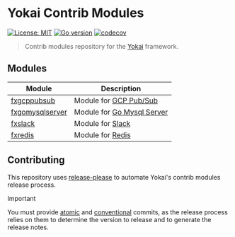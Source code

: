 # Yokai Contrib Modules

[![License: MIT](https://img.shields.io/badge/License-MIT-blue.svg)](https://opensource.org/licenses/MIT)
[![Go version](https://img.shields.io/badge/Go-≥1.20-blue)](https://go.dev/)
[![codecov](https://codecov.io/gh/ankorstore/yokai-contrib/graph/badge.svg?token=CxImMei31C)](https://codecov.io/gh/ankorstore/yokai-contrib)

> Contrib modules repository for the [Yokai](https://github.com/ankorstore/yokai) framework.

## Modules

| Module                             | Description                                                              |
|------------------------------------|--------------------------------------------------------------------------|
| [fxgcppubsub](fxgcppubsub)         | Module for [GCP Pub/Sub](https://cloud.google.com/pubsub)                |
| [fxgomysqlserver](fxgomysqlserver) | Module for [Go Mysql Server](https://github.com/dolthub/go-mysql-server) |
| [fxslack](fxslack)                 | Module for [Slack](https://api.slack.com/)                               |
| [fxredis](fxredis)                 | Module for [Redis](https://redis.io/docs/connect/clients/go/)            |

## Contributing

This repository uses [release-please](https://github.com/googleapis/release-please) to automate Yokai's contrib modules release process.

> [!IMPORTANT]
> You must provide [atomic](https://en.wikipedia.org/wiki/Atomic_commit#Revision_control) and [conventional](https://www.conventionalcommits.org/en/v1.0.0/) commits, as the release process relies on them to determine the version to release and to generate the release notes.
